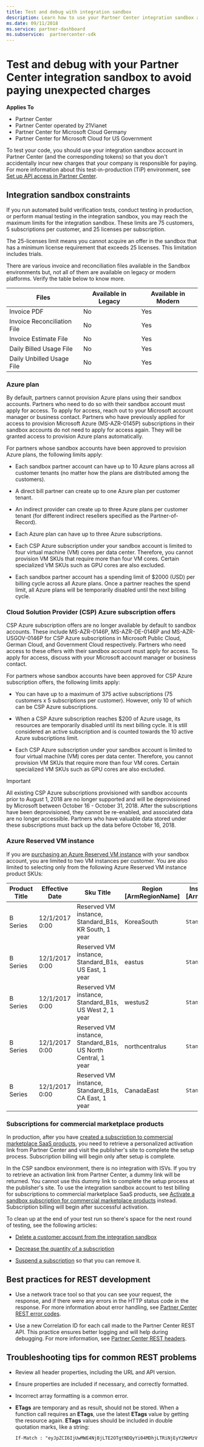 ```yaml
---
title: Test and debug with integration sandbox
description: Learn how to use your Partner Center integration sandbox account (and related tokens) to test and debug your code so you don't accidentally incur new charges.
ms.date: 09/11/2018
ms.service: partner-dashboard
ms.subservice:  partnercenter-sdk
---
```


# Test and debug with your Partner Center integration sandbox to avoid paying unexpected charges

**Applies To**

- Partner Center
- Partner Center operated by 21Vianet
- Partner Center for Microsoft Cloud Germany
- Partner Center for Microsoft Cloud for US Government

To test your code, you should use your integration sandbox account in Partner Center (and the corresponding tokens) so that you don't accidentally incur new charges that your company is responsible for paying. For more information about this test-in-production (TiP) environment, see [Set up API access in Partner Center](set-up-api-access-in-partner-center.md).

## Integration sandbox constraints

If you run automated build verification tests, conduct testing in production, or perform manual testing in the integration sandbox, you may reach the maximum limits for the integration sandbox. These limits are 75 customers, 5 subscriptions per customer, and 25 licenses per subscription.

The 25-licenses limit means you cannot acquire an offer in the sandbox that has a minimum license requirement that exceeds 25 licenses. This limitation includes trials.

There are various invoice and reconciliation files available in the Sandbox environments but, not all of them are available on legacy or modern platforms. Verify the table below to know more.

| **Files**                    | **Available  in Legacy** | **Available  in Modern** |
| ---------------------------- | ------------------------ | ------------------------ |
| Invoice PDF                  | No                       | Yes                      |
| Invoice  Reconciliation File | No                       | Yes                      |
| Invoice Estimate  File       | No                       | Yes                      |
| Daily Billed  Usage File     | No                       | Yes                      |
| Daily  Unbilled Usage File   | No                       | Yes                      |


### Azure plan

By default, partners cannot provision Azure plans using their sandbox accounts. Partners who need to do so with their sandbox account must apply for access. To apply for access, reach out to your Microsoft account manager or business contact. Partners who have previously applied for access to provision Microsoft Azure (MS-AZR-0145P) subscriptions in their sandbox accounts do not need to apply for access again. They will be granted access to provision Azure plans automatically.

For partners whose sandbox accounts have been approved to provision Azure plans, the following limits apply:

- Each sandbox partner account can have up to 10 Azure plans across all customer tenants (no matter how the plans are distributed among the customers).

- A direct bill partner can create up to one Azure plan per customer tenant.

- An indirect provider can create up to three Azure plans per customer tenant (for different indirect resellers specified as the Partner-of-Record).

- Each Azure plan can have up to three Azure subscriptions.

- Each CSP Azure subscription under your sandbox account is limited to four virtual machine (VM) cores per data center. Therefore, you cannot provision VM SKUs that require more than four VM cores. Certain specialized VM SKUs such as GPU cores are also excluded.

- Each sandbox partner account has a spending limit of $2000 (USD) per billing cycle across all Azure plans. Once a partner reaches the spend limit, all Azure plans will be temporarily disabled until the next billing cycle.

### Cloud Solution Provider (CSP) Azure subscription offers

CSP Azure subscription offers are no longer available by default to sandbox accounts. These include MS-AZR-0146P, MS-AZR-DE-0146P and MS-AZR-USGOV-0146P for CSP Azure subscriptions in Microsoft Public Cloud, German Cloud, and Government Cloud respectively. Partners who need access to these offers with their sandbox account must apply for access. To apply for access, discuss with your Microsoft account manager or business contact.

For partners whose sandbox accounts have been approved for CSP Azure subscription offers, the following limits apply:

- You can have up to a maximum of 375 active subscriptions (75 customers x 5 subscriptions per customer). However, only 10 of which can be CSP Azure subscriptions.

- When a CSP Azure subscription reaches $200 of Azure usage, its resources are temporarily disabled until its next billing cycle. It is still considered an active subscription and is counted towards the 10 active Azure subscriptions limit.

- Each CSP Azure subscription under your sandbox account is limited to four virtual machine (VM) cores per data center. Therefore, you cannot provision VM SKUs that require more than four VM cores. Certain specialized VM SKUs such as GPU cores are also excluded.

> [!Important]
> All existing CSP Azure subscriptions provisioned with sandbox accounts prior to August 1, 2018 are no longer supported and will be deprovisioned by Microsoft between October 16 - October 31, 2018. After the subscriptions have been deprovisioned, they cannot be re-enabled, and associated data are no longer accessible. Partners who have valuable data stored under these subscriptions must back up the data before October 16, 2018.

### Azure Reserved VM instance

If you are [purchasing an Azure Reserved VM instance](purchase-azure-reservations.md) with your sandbox account, you are limited to two VM instances per customer. You are also limited to selecting only from the following Azure Reserved VM instance product SKUs:

| Product Title  | Effective Date  | Sku Title                                               | Region [ArmRegionName] | Instance Key [ArmSkuName] | Duration | Consumption Meter Id       |
|----------------|-----------------|---------------------------------------------------------|------------------------|--------------|----------|----------------------------|
| B Series       | 12/1/2017 0:00  | Reserved VM instance, Standard_B1s, KR South, 1 year    | KoreaSouth             | `Standard_B1s` | `1Year`    | 3f913071-0dd7-4258-8ec4-6fad05bd976d |
| B Series       | 12/1/2017 0:00  | Reserved VM instance, Standard_B1s, US East, 1 year     | eastus                 | `Standard_B1s` | `1Year`    | f4d7a5a5-1b67-45ea-b1a0-282fbdd34b05 |
| B Series       | 12/1/2017 0:00  | Reserved VM instance, Standard_B1s, US West 2, 1 year   | westus2                | `Standard_B1s` | `1Year`    | 222e39f5-e99f-4fa3-a323-f46402977888 |
| B Series       | 12/1/2017 0:00  | Reserved VM instance, Standard_B1s, US North Central, 1 year    | northcentralus | `Standard_B1s` | `1Year`    | 4e1716fc-4842-43f1-aa96-7c1b1b1395a7 |
| B Series       | 12/1/2017 0:00  | Reserved VM instance, Standard_B1s, CA East, 1 year     | CanadaEast             | `Standard_B1s` | `1Year`    | ab8a5993-5db7-47c8-b3b1-2e1365b353fb |

### Subscriptions for commercial marketplace products

In production, after you have [created a subscription to commercial marketplace SaaS products](create-subscription-azure-marketplace-products.md), you need to retrieve a personalized activation link from Partner Center and visit the publisher's site to complete the setup process. Subscription billing will begin only after setup is complete.

In the CSP sandbox environment, there is no integration with ISVs. If you try to retrieve an activation link from Partner Center, a dummy link will be returned. You cannot use this dummy link to complete the setup process at the publisher's site. To use the integration sandbox account to test billing for subscriptions to commercial marketplace SaaS products, see [Activate a sandbox subscription for commercial marketplace products](activate-sandbox-subscription-azure-marketplace-products.md) instead. Subscription billing will begin after successful activation.

To clean up at the end of your test run so there's space for the next round of testing, see the following articles:

- [Delete a customer account from the integration sandbox](delete-a-customer-account-from-the-integration-sandbox.md)

- [Decrease the quantity of a subscription](change-the-quantity-of-a-subscription.md)

- [Suspend a subscription](suspend-a-subscription.md) so that you can remove it.

## Best practices for REST development

- Use a network trace tool so that you can see your request, the response, and if there were any errors in the HTTP status code in the response. For more information about error handling, see [Partner Center REST error codes](error-codes.md).

- Use a new Correlation ID for each call made to the Partner Center REST API. This practice ensures better logging and will help during debugging. For more information, see [Partner Center REST headers](headers.md).

## Troubleshooting tips for common REST problems

- Review all header properties, including the URL and API version.

- Ensure properties are included if necessary, and correctly formatted.

- Incorrect array formatting is a common error.

- **ETags** are temporary and as result, should not be stored. When a function call requires an **ETags**, use the latest **ETags** value by getting the resource again. **ETags** values should be included in double quotation marks, like a string:

   ```rest
   If-Match : "eyJpZCI6IjUwMWE4NjBjLTE2OTgtNDQyYi04MDhjLTRiNjEyY2NmMzVmMiIsInZlcnNpb24iOjF9"
   ```
